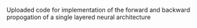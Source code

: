 Uploaded code for implementation of the forward and backward propogation of a single layered neural architecture
